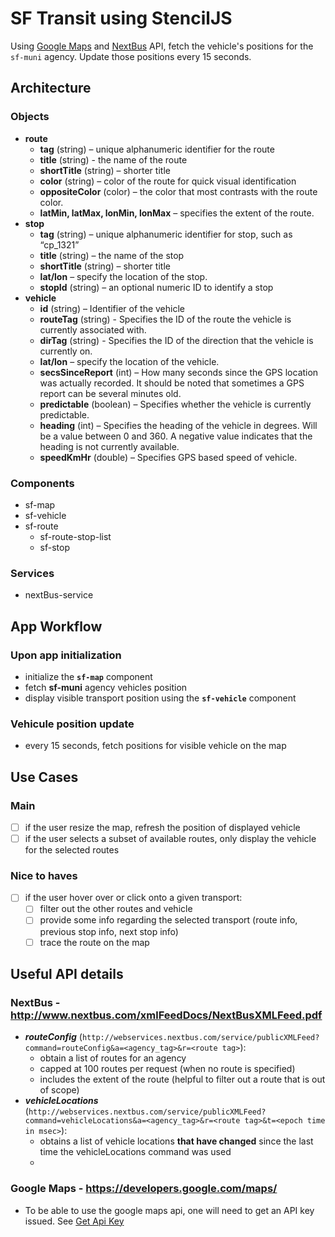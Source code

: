 # SF Transit using StencilJS

Using [Google Maps](https://developers.google.com/maps/) and [NextBus](http://www.nextbus.com/xmlFeedDocs/NextBusXMLFeed.pdf) API, fetch the vehicle's positions for the `sf-muni` agency. Update those positions every 15 seconds.

## Architecture

### Objects
- **route**
    - **tag** (string) – unique alphanumeric identifier for the route
    - **title** (string) - the name of the route
    - **shortTitle** (string) – shorter title
    - **color** (string) – color of the route for quick visual identification
    - **oppositeColor** (color) – the color that most contrasts with the route color. 
    - **latMin, latMax, lonMin, lonMax** – specifies the extent of the route.
- **stop**
    - **tag** (string) – unique alphanumeric identifier for stop, such as “cp_1321”
    - **title** (string) – the name of the stop
    - **shortTitle** (string) – shorter title
    - **lat/lon** – specify the location of the stop.
    - **stopId** (string) – an optional numeric ID to identify a stop
- **vehicle**
    - **id** (string) – Identifier of the vehicle
    - **routeTag** (string) - Specifies the ID of the route the vehicle is currently associated with.
    - **dirTag** (string) - Specifies the ID of the direction that the vehicle is currently on.
    - **lat/lon** – specify the location of the vehicle.
    - **secsSinceReport** (int) – How many seconds since the GPS location was actually recorded. It should be noted that sometimes a GPS report can be several minutes old.
    - **predictable** (boolean) – Specifies whether the vehicle is currently predictable.
    - **heading** (int) – Specifies the heading of the vehicle in degrees. Will be a value between 0 and 360. A negative value indicates that the heading is not currently available.
    - **speedKmHr** (double) – Specifies GPS based speed of vehicle.

### Components
- sf-map
- sf-vehicle
- sf-route
    - sf-route-stop-list
    - sf-stop

### Services
- nextBus-service

## App Workflow

### Upon app initialization
- initialize the **`sf-map`** component
- fetch **sf-muni** agency vehicles position
- display visible transport position using the **`sf-vehicle`** component

### Vehicule position update
- every 15 seconds, fetch positions for visible vehicle on the map

## Use Cases

### Main

- [ ] if the user resize the map, refresh the position of displayed vehicle
- [ ] if the user selects a subset of available routes, only display the vehicle for the selected routes

### Nice to haves

- [ ] if the user hover over or click onto a given transport:
    - [ ] filter out the other routes and vehicle
    - [ ] provide some info regarding the selected transport (route info, previous stop info, next stop info)
    - [ ] trace the route on the map

## Useful API details

### NextBus - http://www.nextbus.com/xmlFeedDocs/NextBusXMLFeed.pdf

- ***routeConfig*** (`http://webservices.nextbus.com/service/publicXMLFeed?command=routeConfig&a=<agency_tag>&r=<route tag>`):
    - obtain a list of routes for an agency
    - capped at 100 routes per request (when no route is specified)
    - includes the extent of the route (helpful to filter out a route that is out of scope)
- ***vehicleLocations*** (`http://webservices.nextbus.com/service/publicXMLFeed?command=vehicleLocations&a=<agency_tag>&r=<route tag>&t=<epoch time in msec>`):
    -  obtains a list of vehicle locations **that have changed** since the last time the vehicleLocations command was used
    - 

### Google Maps - https://developers.google.com/maps/
- To be able to use the google maps api, one will need to get an API key issued. See [Get Api Key](https://developers.google.com/maps/documentation/javascript/get-api-key)